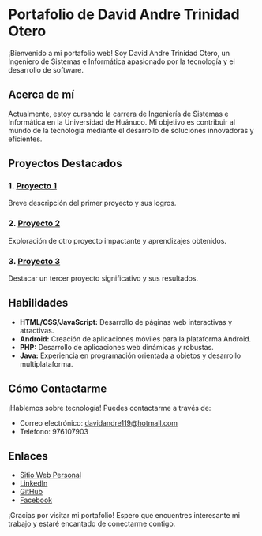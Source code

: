 # Portafolio de David Andre Trinidad Otero

¡Bienvenido a mi portafolio web! Soy David Andre Trinidad Otero, un Ingeniero de Sistemas e Informática apasionado por la tecnología y el desarrollo de software.

## Acerca de mí

Actualmente, estoy cursando la carrera de Ingeniería de Sistemas e Informática en la Universidad de Huánuco. Mi objetivo es contribuir al mundo de la tecnología mediante el desarrollo de soluciones innovadoras y eficientes.

## Proyectos Destacados

### 1. [Proyecto 1](#)
Breve descripción del primer proyecto y sus logros.

### 2. [Proyecto 2](#)
Exploración de otro proyecto impactante y aprendizajes obtenidos.

### 3. [Proyecto 3](#)
Destacar un tercer proyecto significativo y sus resultados.

## Habilidades

- **HTML/CSS/JavaScript:** Desarrollo de páginas web interactivas y atractivas.
- **Android:** Creación de aplicaciones móviles para la plataforma Android.
- **PHP:** Desarrollo de aplicaciones web dinámicas y robustas.
- **Java:** Experiencia en programación orientada a objetos y desarrollo multiplataforma.

## Cómo Contactarme

¡Hablemos sobre tecnología! Puedes contactarme a través de:

- Correo electrónico: [davidandre119@hotmail.com](mailto:davidandre119@hotmail.com)
- Teléfono: 976107903

## Enlaces

- [Sitio Web Personal](https://davidantriot.github.io/)
- [LinkedIn](https://www.linkedin.com/in/david-andre-trinidad-otero-2812881b3/)
- [GitHub](https://github.com/davidantriot)
- [Facebook](https://www.facebook.com/Rad.Redem/)

¡Gracias por visitar mi portafolio! Espero que encuentres interesante mi trabajo y estaré encantado de conectarme contigo.
